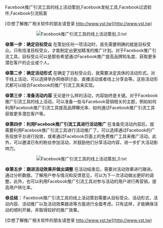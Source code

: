 Facebook推广引流工具的线上活动策划,Facebook发帖工具,Facebook过滤软件,Facebook引流拓客

[😍想了解推广相关软件的朋友请登录 http://www.vst.tw](http://www.vst.tw)

 <center><img src="https://vst.tw/MP4/tuiguang/png/4.png" alt="Facebook推广引流工具的线上活动策划_0.txt"></center>

**😄第一步：确定目标受众**
在策划任何一项活动时，首先需要明确的就是目标受众。只有找准目标受众，才能制定出更加精准的推广计划。对于Facebook推广引流工具，目标受众可以是那些希望通过Facebook推广提高品牌知名度、获取更多潜在客户的企业或个人。

**😄第二步：确定活动形式**
在确定了目标受众后，就需要决定具体的活动形式。对于线上活动，可以选择举办网络研讨会、直播活动或者线上分享会等。这些活动形式都可以结合Facebook的推广引流工具来实现。

**😄第三步：准备活动内容**
无论是什么样的活动，内容始终是关键。对于Facebook推广引流工具的线上活动，可以准备一些与Facebook营销相关的主题，例如如何利用Facebook推广引流工具提高品牌曝光率、如何通过Facebook推广引流工具获取更多潜在客户等。

**😄第四步：利用Facebook推广引流工具进行活动推广**
在准备完活动内容后，就需要利用Facebook推广引流工具进行活动推广了。可以选择通过Facebook的广告投放平台进行投放，或者通过Facebook页面上的免费推广工具来推广活动。此外，可以邀请已有的粉丝参加活动，并鼓励他们分享活动内容，进一步扩大活动影响力。

 <center><img src="https://vst.tw/MP4/tuiguang/png/2.png" alt="Facebook推广引流工具的线上活动策划_0.txt"></center>

**😄第五步：跟进活动效果并做出调整**
在活动结束后，需要对活动效果进行跟进。通过分析数据，了解用户参与情况和反馈意见，可以为下一次活动做出更好的调整。此外，也可以利用Facebook推广引流工具对参与活动的用户进行再营销，提高用户转化率。

**😄总结：**
Facebook推广引流工具的线上活动策划需要从目标受众、活动形式、活动内容、活动推广以及活动效果跟进等方面进行全面考虑。只有这样，才能确保活动的顺利开展，并取得较好的推广效果。

[😍想了解推广相关软件的朋友请登录 http://www.vst.tw](http://www.vst.tw)



